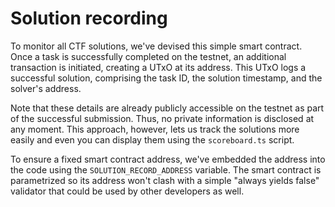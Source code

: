 # Solution recording

To monitor all CTF solutions, we've devised this simple smart contract. Once a task is successfully
completed on the testnet, an additional transaction is initiated, creating a UTxO at its address.
This UTxO logs a successful solution, comprising the task ID, the solution timestamp, and the
solver's address.

Note that these details are already publicly accessible on the testnet as part of the successful
submission. Thus, no private information is disclosed at any moment. This approach, however, lets us
track the solutions more easily and even you can display them using the `scoreboard.ts` script.

To ensure a fixed smart contract address, we've embedded the address into the code using the
`SOLUTION_RECORD_ADDRESS` variable. The smart contract is parametrized so its address won't clash
with a simple "always yields false" validator that could be used by other developers as well.
